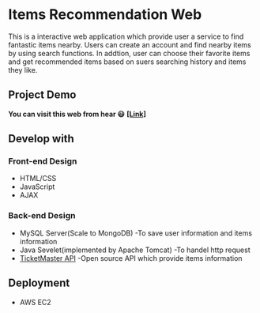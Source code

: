 # Items Recommendation Web
This is a interactive web application which provide user a service to find fantastic items nearby. Users can create an account and find nearby items
by using search functions. In addtion, user can choose their favorite items and get recommended items based on suers searching history
and items they like.
## Project Demo
**You can visit this web from hear :smiley:** **[[Link]](http://52.14.59.0:8080/Jupiter/index.html)**







## Develop with
### Front-end Design
* HTML/CSS
* JavaScript
* AJAX
### Back-end Design
* MySQL Server(Scale to MongoDB)   -To save user information and items information
* Java Sevelet(implemented by Apache Tomcat) -To handel http request
* [TicketMaster API](https://www.ticketmaster.com) -Open source API which provide items information

## Deployment
* AWS EC2




